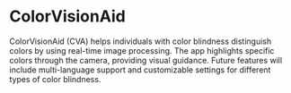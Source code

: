 # ColorVisionAid
ColorVisionAid (CVA) helps individuals with color blindness distinguish colors by using real-time image processing. The app highlights specific colors through the camera, providing visual guidance. Future features will include multi-language support and customizable settings for different types of color blindness.

